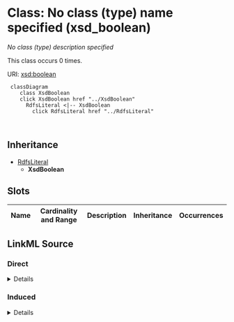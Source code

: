 

# Class: No class (type) name specified (xsd_boolean)


_No class (type) description specified_






This class occurs 0 times.


URI: [xsd:boolean](http://www.w3.org/2001/XMLSchema#boolean)






```mermaid
 classDiagram
    class XsdBoolean
    click XsdBoolean href "../XsdBoolean"
      RdfsLiteral <|-- XsdBoolean
        click RdfsLiteral href "../RdfsLiteral"
      
      
```





## Inheritance
* [RdfsLiteral](../classes/RdfsLiteral.md)
    * **XsdBoolean**



## Slots

| Name | Cardinality and Range | Description | Inheritance | Occurrences |
| ---  | --- | --- | --- | --- |














## LinkML Source

<!-- TODO: investigate https://stackoverflow.com/questions/37606292/how-to-create-tabbed-code-blocks-in-mkdocs-or-sphinx -->

### Direct

<details>

```yaml
name: xsd_boolean
conforms_to: No schema conformance document specified
annotations:
  count:
    tag: count
    value: 0
description: No class (type) description specified
title: No class (type) name specified
from_schema: spatial-kg
rank: 1000
is_a: rdfs_Literal
class_uri: xsd:boolean

```
</details>

### Induced

<details>

```yaml
name: xsd_boolean
conforms_to: No schema conformance document specified
annotations:
  count:
    tag: count
    value: 0
description: No class (type) description specified
title: No class (type) name specified
from_schema: spatial-kg
rank: 1000
is_a: rdfs_Literal
class_uri: xsd:boolean

```
</details>